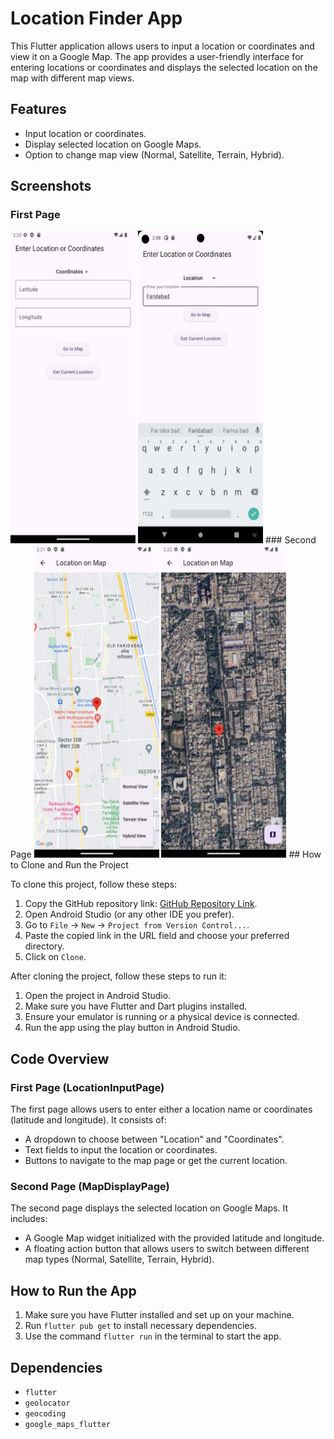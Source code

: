 # Location Finder App

This Flutter application allows users to input a location or coordinates and view it on a Google Map. The app provides a user-friendly interface for entering locations or coordinates and displays the selected location on the map with different map views.

## Features

- Input location or coordinates.
- Display selected location on Google Maps.
- Option to change map view (Normal, Satellite, Terrain, Hybrid).

## Screenshots

### First Page
<img src="https://github.com/Gunitgirdhar/Location_finder-RIDESENSE/blob/16147c0b18bab1e6edf966a634f802156133d61c/01.jpg" alt="First Page Screenshot" height="500" width="200"/>

<img src="https://github.com/Gunitgirdhar/Location_finder-RIDESENSE/blob/6c7a11eeb6a4b65f31a3ed682b6a354fab22da47/05.jpg" alt="Fifth Page Screenshot" height="500" width="200"/>
### Second Page
<img src="https://github.com/Gunitgirdhar/Location_finder-RIDESENSE/blob/6c7a11eeb6a4b65f31a3ed682b6a354fab22da47/03.jpg" alt="Third Page Screenshot" height="500" width="200"/>

<img src="https://github.com/Gunitgirdhar/Location_finder-RIDESENSE/blob/6c7a11eeb6a4b65f31a3ed682b6a354fab22da47/04.jpg" alt="Fourth Page Screenshot" height="500" width="200"/>
## How to Clone and Run the Project

To clone this project, follow these steps:

1. Copy the GitHub repository link: [GitHub Repository Link](https://github.com/Gunitgirdhar/Location_finder-RIDESENSE/tree/master).
2. Open Android Studio (or any other IDE you prefer).
3. Go to `File` -> `New` -> `Project from Version Control...`.
4. Paste the copied link in the URL field and choose your preferred directory.
5. Click on `Clone`.

After cloning the project, follow these steps to run it:

1. Open the project in Android Studio.
2. Make sure you have Flutter and Dart plugins installed.
3. Ensure your emulator is running or a physical device is connected.
4. Run the app using the play button in Android Studio.

## Code Overview

### First Page (LocationInputPage)

The first page allows users to enter either a location name or coordinates (latitude and longitude). It consists of:

- A dropdown to choose between "Location" and "Coordinates".
- Text fields to input the location or coordinates.
- Buttons to navigate to the map page or get the current location.

### Second Page (MapDisplayPage)

The second page displays the selected location on Google Maps. It includes:

- A Google Map widget initialized with the provided latitude and longitude.
- A floating action button that allows users to switch between different map types (Normal, Satellite, Terrain, Hybrid).

## How to Run the App

1. Make sure you have Flutter installed and set up on your machine.
2. Run `flutter pub get` to install necessary dependencies.
3. Use the command `flutter run` in the terminal to start the app.

## Dependencies

- `flutter`
- `geolocator`
- `geocoding`
- `google_maps_flutter`



